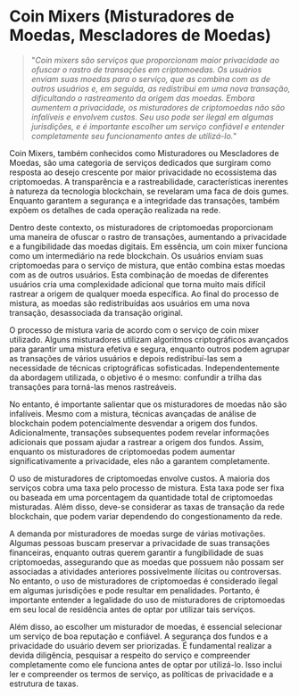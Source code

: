 # Coin Mixers (Misturadores de Moedas, Mescladores de Moedas)

>"*Coin mixers são serviços que proporcionam maior privacidade ao ofuscar o rastro de transações em criptomoedas. Os usuários enviam suas moedas para o serviço, que as combina com as de outros usuários e, em seguida, as redistribui em uma nova transação, dificultando o rastreamento da origem das moedas. Embora aumentem a privacidade, os misturadores de criptomoedas não são infalíveis e envolvem custos. Seu uso pode ser ilegal em algumas jurisdições, e é importante escolher um serviço confiável e entender completamente seu funcionamento antes de utilizá-lo.*"

Coin Mixers, também conhecidos como Misturadores ou Mescladores de Moedas, são uma categoria de serviços dedicados que surgiram como resposta ao desejo crescente por maior privacidade no ecossistema das criptomoedas. A transparência e a rastreabilidade, características inerentes à natureza da tecnologia blockchain, se revelaram uma faca de dois gumes. Enquanto garantem a segurança e a integridade das transações, também expõem os detalhes de cada operação realizada na rede.

Dentro deste contexto, os misturadores de criptomoedas proporcionam uma maneira de ofuscar o rastro de transações, aumentando a privacidade e a fungibilidade das moedas digitais. Em essência, um coin mixer funciona como um intermediário na rede blockchain. Os usuários enviam suas criptomoedas para o serviço de mistura, que então combina estas moedas com as de outros usuários. Esta combinação de moedas de diferentes usuários cria uma complexidade adicional que torna muito mais difícil rastrear a origem de qualquer moeda específica. Ao final do processo de mistura, as moedas são redistribuídas aos usuários em uma nova transação, desassociada da transação original.

O processo de mistura varia de acordo com o serviço de coin mixer utilizado. Alguns misturadores utilizam algoritmos criptográficos avançados para garantir uma mistura efetiva e segura, enquanto outros podem agrupar as transações de vários usuários e depois redistribuí-las sem a necessidade de técnicas criptográficas sofisticadas. Independentemente da abordagem utilizada, o objetivo é o mesmo: confundir a trilha das transações para torná-las menos rastreáveis.

No entanto, é importante salientar que os misturadores de moedas não são infalíveis. Mesmo com a mistura, técnicas avançadas de análise de blockchain podem potencialmente desvendar a origem dos fundos. Adicionalmente, transações subsequentes podem revelar informações adicionais que possam ajudar a rastrear a origem dos fundos. Assim, enquanto os misturadores de criptomoedas podem aumentar significativamente a privacidade, eles não a garantem completamente.

O uso de misturadores de criptomoedas envolve custos. A maioria dos serviços cobra uma taxa pelo processo de mistura. Esta taxa pode ser fixa ou baseada em uma porcentagem da quantidade total de criptomoedas misturadas. Além disso, deve-se considerar as taxas de transação da rede blockchain, que podem variar dependendo do congestionamento da rede.

A demanda por misturadores de moedas surge de várias motivações. Algumas pessoas buscam preservar a privacidade de suas transações financeiras, enquanto outras querem garantir a fungibilidade de suas criptomoedas, assegurando que as moedas que possuem não possam ser associadas a atividades anteriores possivelmente ilícitas ou controversas. No entanto, o uso de misturadores de criptomoedas é considerado ilegal em algumas jurisdições e pode resultar em penalidades. Portanto, é importante entender a legalidade do uso de misturadores de criptomoedas em seu local de residência antes de optar por utilizar tais serviços.

Além disso, ao escolher um misturador de moedas, é essencial selecionar um serviço de boa reputação e confiável. A segurança dos fundos e a privacidade do usuário devem ser priorizadas. É fundamental realizar a devida diligência, pesquisar a respeito do serviço e compreender completamente como ele funciona antes de optar por utilizá-lo. Isso inclui ler e compreender os termos de serviço, as políticas de privacidade e a estrutura de taxas.